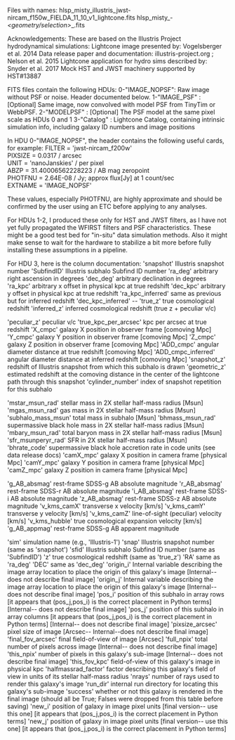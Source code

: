Files with names:
hlsp_misty_illustris_jwst-nircam_f150w_FIELDA_11_10_v1_lightcone.fits
hlsp_misty_<sim>_<telescope>-<instrument>_<filter>_<geometry/selection>_<version>_<type>.fits

Acknowledgements:
These are based on the Illustris Project hydrodynamical simulations:
Lightcone image presented by: Vogelsberger et al. 2014
Data release paper and documentation:  illustris-project.org ; Nelson et al. 2015
Lightcone application for hydro sims described by: Snyder et al. 2017
Mock HST and JWST machinery supported by HST#13887

FITS files contain the following HDUs:
0-"IMAGE_NOPSF":  Raw image without PSF or noise.  Header documented below.
1-"IMAGE_PSF"  :  [Optional] Same image, now convolved with model PSF from TinyTim or WebbPSF.
2-"MODELPSF"   :  [Optional] The PSF model at the same pixel scale as HDUs 0 and 1
3-"Catalog"    :  Lightcone Catalog, containing intrinsic simulation info, including galaxy ID numbers and image positions

In HDU 0-"IMAGE_NOPSF", the header contains the following useful cards, for example:
FILTER  = 'jwst-nircam_f200w'                                                   
PIXSIZE =               0.0317 / arcsec                                         
UNIT    = 'nanoJanskies'       / per pixel                                      
ABZP    =    31.40006562228223 / AB mag zeropoint                               
PHOTFNU =             2.64E-08 / Jy; approx flux[Jy] at 1 count/sec             
EXTNAME = 'IMAGE_NOPSF'  

These values, especially PHOTFNU, are highly approximate and should be confirmed by the user using an ETC before applying to any analyses.

For HDUs 1-2, I produced these only for HST and JWST filters, as I have not yet fully propagated the WFIRST filters and PSF characteristics. These might be a good test bed for "in-situ" data simulation methods.  Also it might make sense to wait for the hardware to stabilize a bit more before fully installing these assumptions in a pipeline.

For HDU 3, here is the column documentation:
'snapshot' 	       	      Illustris snapshot number
'SubfindID'		      Illustris subhalo Subfind ID number
'ra_deg'		      arbitrary right ascension in degrees
'dec_deg'		      arbitrary declination in degrees
'ra_kpc'		      arbitrary x offset in physical kpc at true redshift
'dec_kpc'		      arbitrary y offset in physical kpc at true redshift
'ra_kpc_inferred'	      same as previous but for inferred redshift
'dec_kpc_inferred'	      --
'true_z'		      true cosmological redshift
'inferred_z'		      inferred cosmological redshift (true z + peculiar v/c)
            		       
'peculiar_z'		      peculiar v/c
'true_kpc_per_arcsec'	      kpc per arcsec at true redshift
'X_cmpc'		      galaxy X position in observer frame [comoving Mpc]
'Y_cmpc'		      galaxy Y position in observer frame [comoving Mpc]
'Z_cmpc'		      galaxy Z position in observer frame [comoving Mpc]
'ADD_cmpc'		      angular diameter distance at true redshift [comoving Mpc]
'ADD_cmpc_inferred'	      angular diameter distance at inferred redshift [comoving Mpc]
'snapshot_z'		      redshift of Illustris snapshot from which this subhalo is drawn
'geometric_z'		      estimated redshift at the comoving distance in the center of the lightcone path through this snapshot
'cylinder_number'	      index of snapshot repetition for this subhalo

'mstar_msun_rad'	      stellar mass in 2X stellar half-mass radius [Msun]
'mgas_msun_rad'		      gas mass in 2X stellar half-mass radius [Msun]
'subhalo_mass_msun'	      total mass in subhalo [Msun]
'bhmass_msun_rad'	      supermassive black hole mass in 2X stellar half-mass radius [Msun]
'mbary_msun_rad'	      total baryon mass in 2X stellar half-mass radius [Msun]
'sfr_msunperyr_rad'	      SFR in 2X stellar half-mass radius [Msun]
'bhrate_code'		      supermassive black hole accretion rate in code units (see data release docs)
'camX_mpc'		      galaxy X position in camera frame [physical Mpc]
'camY_mpc'		      galaxy Y position in camera frame [physical Mpc]
'camZ_mpc'		      galaxy Z position in camera frame [physical Mpc]
             		      
'g_AB_absmag'		      rest-frame SDSS-g AB absolute magnitude
'r_AB_absmag'		      rest-frame SDSS-r AB absolute magnitude
'i_AB_absmag'		      rest-frame SDSS-i AB absolute magnitude
'z_AB_absmag'		      rest-frame SDSS-z AB absolute magnitude
'v_kms_camX'		      transverse x velocity [km/s]
'v_kms_camY'		      transverse y velocity [km/s]
'v_kms_camZ'		      line-of-sight (peculiar) velocity [km/s]
'v_kms_hubble'		      true cosmological expansion velocity [km/s]
'g_AB_appmag'		      rest-frame SDSS-g AB apparent magnitude

'sim'			      simulation name (e.g., 'Illustris-1')
'snap'			      Illustris snapshot number (same as 'snapshot')
'sfid'			      Illustris subhalo Subfind ID number (same as 'SubfindID')
'z'			      true cosmological redshift (same as 'true_z')
'RA'			      same as 'ra_deg'
'DEC'			      same as 'dec_deg'
'origin_i'		      Internal variable describing the image array location to place the origin of this galaxy's image [Internal-- does not describe final image]
'origin_j'		      Internal variable describing the image array location to place the origin of this galaxy's image [Internal-- does not describe final image]
'pos_i'			      position of this subhalo in array rows  [it appears that (pos_j,pos_i) is the correct placement in Python terms] [Internal-- does not describe final image]
'pos_j'			      position of this subhalo in array columns  [it appears that (pos_j,pos_i) is the correct placement in Python terms] [Internal-- does not describe final image]
'pixsize_arcsec'	      pixel size of image [Arcsec-- Internal--does not describe final image]
'final_fov_arcsec'	      final field-of-view of image [Arcsec]
'full_npix'		      total number of pixels across image [Internal-- does not describe final image]
'this_npix'		      number of pixels in this galaxy's sub-image [Internal-- does not describe final image]
'this_fov_kpc'		      field-of-view of this galaxy's image in physical kpc
'halfmassrad_factor'	      factor describing this galaxy's field of view in units of its stellar half-mass radius
'nrays'			      number of rays used to render this galaxy's image
'run_dir'		      internal run directory for locating this galaxy's sub-image
'success'		      whether or not this galaxy is rendered in the final image (should all be True; Falses were dropped from this table before saving)
'new_i'			      position of galaxy in image pixel units [final version-- use this one]  [it appears that (pos_j,pos_i) is the correct placement in Python terms]
'new_j'			      position of galaxy in image pixel units [final version-- use this one]  [it appears that (pos_j,pos_i) is the correct placement in Python terms]
